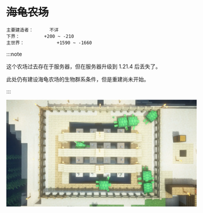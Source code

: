 # ~~海龟农场~~

```
主要建造者：		不详
下界：			+200 ~ -210
主世界：			+1590 ~ -1660
```

:::note

这个农场过去存在于服务器，但在服务器升级到 1.21.4 后丢失了。

此处仍有建设海龟农场的生物群系条件，但是重建尚未开始。

:::

![](/img/place/海龟农场.webp)
